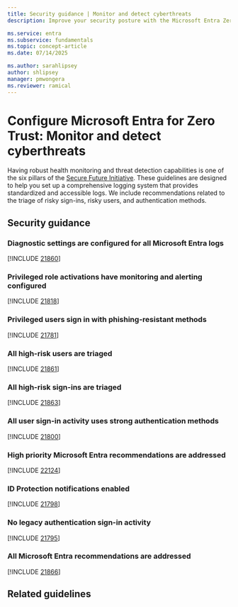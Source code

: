 ```yaml
---
title: Security guidance | Monitor and detect cyberthreats
description: Improve your security posture with the Microsoft Entra Zero Trust assessment to monitor and detect threats.

ms.service: entra
ms.subservice: fundamentals
ms.topic: concept-article
ms.date: 07/14/2025

ms.author: sarahlipsey
author: shlipsey
manager: pmwongera
ms.reviewer: ramical
---
```


# Configure Microsoft Entra for Zero Trust: Monitor and detect cyberthreats

Having robust health monitoring and threat detection capabilities is one of the six pillars of the [Secure Future Initiative](https://cdn-dynmedia-1.microsoft.com/is/content/microsoftcorp/microsoft/final/en-us/microsoft-brand/documents/sfi-monitor-and-detect-cyberthreats.pdf). These guidelines are designed to help you set up a comprehensive logging system that provides standardized and accessible logs. We include recommendations related to the triage of risky sign-ins, risky users, and authentication methods.

## Security guidance

### Diagnostic settings are configured for all Microsoft Entra logs
[!INCLUDE [21860](../includes/secure-recommendations/21860.md)]

### Privileged role activations have monitoring and alerting configured
[!INCLUDE [21818](../includes/secure-recommendations/21818.md)]

### Privileged users sign in with phishing-resistant methods
[!INCLUDE [21781](../includes/secure-recommendations/21781.md)]

### All high-risk users are triaged
[!INCLUDE [21861](../includes/secure-recommendations/21861.md)]

### All high-risk sign-ins are triaged
[!INCLUDE [21863](../includes/secure-recommendations/21863.md)]

### All user sign-in activity uses strong authentication methods
[!INCLUDE [21800](../includes/secure-recommendations/21800.md)]

### High priority Microsoft Entra recommendations are addressed
[!INCLUDE [22124](../includes/secure-recommendations/22124.md)]

### ID Protection notifications enabled
[!INCLUDE [21798](../includes/secure-recommendations/21798.md)]

### No legacy authentication sign-in activity
[!INCLUDE [21795](../includes/secure-recommendations/21795.md)]

### All Microsoft Entra recommendations are addressed
[!INCLUDE [21866](../includes/secure-recommendations/21866.md)]

## Related guidelines

